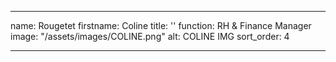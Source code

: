 ---

name: Rougetet
firstname: Coline
title: ''
function: RH & Finance Manager
image: "/assets/images/COLINE.png"
alt: COLINE IMG
sort_order: 4

---